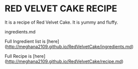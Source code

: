 <h1>RED VELVET CAKE RECIPE</h1>



It is a recipe of Red Velvet Cake. It is yummy and fluffy.

ingredients.md

Full Ingredient list is [here] (http://meghana2109.github.io/RedVelvetCake/ingredients.md)

Full Recipe is [here] (http://meghana2109.github.io/RedVelvetCake/recipe.md)